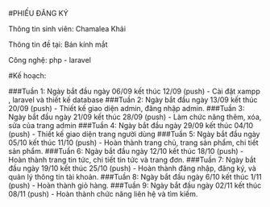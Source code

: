 #PHIẾU ĐĂNG KÝ

Thông tin sinh viên: Chamalea Khải

Thông tin đề tại: Bán kính mắt

Công nghệ: php - laravel

#Kế hoạch: 

###Tuần 1: Ngày bắt đầu ngày 06/09 kết thúc 12/09 (push) - Cài đặt xampp , laravel
 và thiết kế database
###Tuần 2: Ngày bắt đầu ngày 13/09 kết thúc 20/09 (push) - Thiết kế giao diện admin, đăng nhập admin.
###Tuần 3: Ngày bắt đầu ngày 21/09 kết thúc 28/09 (push) - Làm chức năng thêm, xóa, sửa của trang admin
###Tuần 4: Ngày bắt đầu ngày 29/09 kết thúc 04/10 (push) - Thiết kế giao diện trang người dùng
###Tuần 5: Ngày bắt đầu ngày 05/10 kết thúc 11/10 (push) - Hoàn thành trang chủ, trang sản phẩm, chi tiết sản phẩm.
###Tuần 6: Ngày bắt đầu ngày 12/10 kết thúc 18/10 (push) - Hoàn thành trang tin tức, chi tiết tin tức và trang đơn.
###Tuần 7: Ngày bắt đầu ngày 19/10 kết thúc 25/10 (push) - Hoàn thành đăng nhập, đăng ký, và quản lý thông tin tài khoản.
###Tuần 8: Ngày bắt đầu ngày 6/10 kết thúc 1/11 (push) - Hoàn thành giỏ hàng. 
###Tuần 9: Ngày bắt đầu ngày 02/11 kết thúc 08/11 (push) - Hoàn thành chức năng liên hệ và tìm kiếm.

